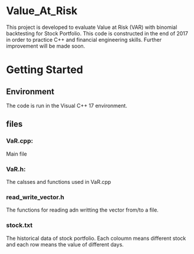 # Value_At_Risk
This project is developed to evaluate Value at Risk (VAR) with binomial backtesting for Stock Portfolio. This code is constructed in the end of 2017 in order to practice C++ and financial engineering skills. Further improvement will be made soon.
# Getting Started
## Environment
The code is run in the Visual C++ 17 environment.
## files
### VaR.cpp: 
Main file
### VaR.h:
The calsses and functions used in VaR.cpp
### read_write_vector.h
The functions for reading adn writting the vector from/to a file.
### stock.txt
The historical data of stock portfolio. Each coloumn means different stock and each row means the value of different days.
